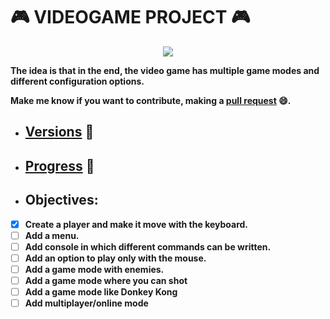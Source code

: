 # 🎮 VIDEOGAME PROJECT 🎮

<p align="center"> <img src="https://i.ibb.co/GRNb5p3/6.png"> <p align="center">

**The idea is that in the end, the video game has multiple game modes and different configuration options.**
  
**Make me know if you want to contribute, making a [pull request](https://github.com/14G001/Videogame/pulls) :smile:.**

- ## [Versions](https://github.com/14G001/Videogame/releases) 📖
- ## [Progress](https://github.com/14G001/Videogame/tags) 📶
  
- ## Objectives:
- [x] **Create a player and make it move with the keyboard.**
- [ ] **Add a menu.**
- [ ] **Add console in which different commands can be written.**
- [ ] **Add an option to play only with the mouse.**
- [ ] **Add a game mode with enemies.**
- [ ] **Add a game mode where you can shot**
- [ ] **Add a game mode like Donkey Kong**
- [ ] **Add multiplayer/online mode**
